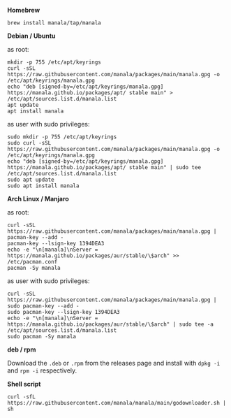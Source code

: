 **Homebrew**

```shell
brew install manala/tap/manala
```

**Debian / Ubuntu**

as root:
```shell
mkdir -p 755 /etc/apt/keyrings
curl -sSL https://raw.githubusercontent.com/manala/packages/main/manala.gpg -o /etc/apt/keyrings/manala.gpg
echo "deb [signed-by=/etc/apt/keyrings/manala.gpg] https://manala.github.io/packages/apt/ stable main" > /etc/apt/sources.list.d/manala.list
apt update
apt install manala
```

as user with sudo privileges:
```shell
sudo mkdir -p 755 /etc/apt/keyrings
sudo curl -sSL https://raw.githubusercontent.com/manala/packages/main/manala.gpg -o /etc/apt/keyrings/manala.gpg
echo "deb [signed-by=/etc/apt/keyrings/manala.gpg] https://manala.github.io/packages/apt/ stable main" | sudo tee /etc/apt/sources.list.d/manala.list
sudo apt update
sudo apt install manala
```

**Arch Linux / Manjaro**

as root:
```shell
curl -sSL https://raw.githubusercontent.com/manala/packages/main/manala.gpg | pacman-key --add -
pacman-key --lsign-key 1394DEA3
echo -e "\n[manala]\nServer = https://manala.github.io/packages/aur/stable/\$arch" >> /etc/pacman.conf
pacman -Sy manala
```

as user with sudo privileges:
```shell
curl -sSL https://raw.githubusercontent.com/manala/packages/main/manala.gpg | sudo pacman-key --add -
sudo pacman-key --lsign-key 1394DEA3
echo -e "\n[manala]\nServer = https://manala.github.io/packages/aur/stable/\$arch" | sudo tee -a /etc/apt/sources.list.d/manala.list
sudo pacman -Sy manala
```

**deb / rpm**

Download the `.deb` or `.rpm` from the releases page and install with `dpkg -i` and `rpm -i` respectively.

**Shell script**

```shell
curl -sfL https://raw.githubusercontent.com/manala/manala/main/godownloader.sh | sh
```
